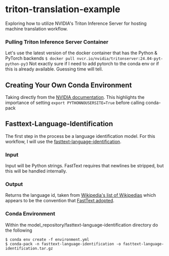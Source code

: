 # triton-translation-example
Exploring how to utilize NVIDIA's Triton Inference Server for hosting machine translation workflow.

### Pulling Triton Inference Server Container
Let's use the latest version of the docker container that has the Python & PyTorch backends
`$ docker pull nvcr.io/nvidia/tritonserver:24.04-pyt-python-py3`
Not exactly sure if I need to add pytorch to the conda env or if this is already available. Guessing
time will tell.

## Creating Your Own Conda Environment
Taking directly from the [NVIDIA documentation](https://docs.nvidia.com/deeplearning/triton-inference-server/user-guide/docs/python_backend/README.html?highlight=conda#creating-custom-execution-environments).
This highlights the importance of setting `export PYTHONNOUSERSITE=True` before calling
conda-pack

## Fasttext-Language-Identification
The first step in the process be a language identification model. For this workflow,
I will use the [fasttext-language-identification](https://huggingface.co/facebook/fasttext-language-identification). 

### Input
Input will be Python strings. FastText requires that newlines be stripped, but this
will be handled internally.

### Output
Returns the language id, taken from [Wikipedia's list of Wikipedias](https://en.wikipedia.org/wiki/List_of_Wikipedias) which appears to be the convention that [FastText adopted](https://github.com/facebookresearch/fastText/issues/1305#issuecomment-1586349534).

### Conda Environment
Within the model_repository/fasttext-language-identification directory do the following
```
$ conda env create -f environment.yml
$ conda-pack -n fasttext-language-identification -o fasttext-language-identification.tar.gz
```

